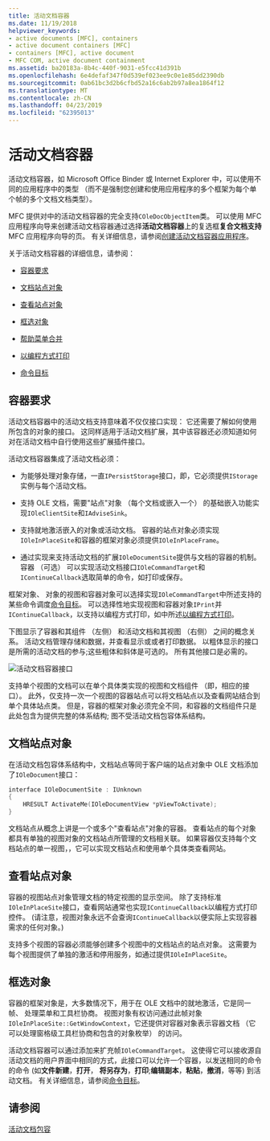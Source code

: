 ```yaml
---
title: 活动文档容器
ms.date: 11/19/2018
helpviewer_keywords:
- active documents [MFC], containers
- active document containers [MFC]
- containers [MFC], active document
- MFC COM, active document containment
ms.assetid: ba20183a-8b4c-440f-9031-e5fcc41d391b
ms.openlocfilehash: 6e4defaf347f0d539ef023ee9c0e1e85dd2390db
ms.sourcegitcommit: 0ab61bc3d2b6cfbd52a16c6ab2b97a8ea1864f12
ms.translationtype: MT
ms.contentlocale: zh-CN
ms.lasthandoff: 04/23/2019
ms.locfileid: "62395013"
---
```

# <a name="active-document-containers"></a>活动文档容器

活动文档容器，如 Microsoft Office Binder 或 Internet Explorer 中，可以使用不同的应用程序中的类型 （而不是强制您创建和使用应用程序的多个框架为每个单个帧的多个文档文档类型）。

MFC 提供对中的活动文档容器的完全支持`COleDocObjectItem`类。 可以使用 MFC 应用程序向导来创建活动文档容器通过选择**活动文档容器**上的复选框**复合文档支持**MFC 应用程序向导的页。 有关详细信息，请参阅[创建活动文档容器应用程序](../mfc/creating-an-active-document-container-application.md)。

关于活动文档容器的详细信息，请参阅：

- [容器要求](#container_requirements)

- [文档站点对象](#document_site_objects)

- [查看站点对象](#view_site_objects)

- [框选对象](#frame_object)

- [帮助菜单合并](../mfc/help-menu-merging.md)

- [以编程方式打印](../mfc/programmatic-printing.md)

- [命令目标](../mfc/message-handling-and-command-targets.md)

##  <a name="container_requirements"></a> 容器要求

活动文档容器中的活动文档支持意味着不仅仅接口实现： 它还需要了解如何使用所包含的对象的接口。 这同样适用于活动文档扩展，其中该容器还必须知道如何对在活动文档中自行使用这些扩展插件接口。

活动文档容器集成了活动文档必须：

- 为能够处理对象存储，一直`IPersistStorage`接口，即，它必须提供`IStorage`实例与每个活动文档。

- 支持 OLE 文档，需要"站点"对象 （每个文档或嵌入一个） 的基础嵌入功能实现`IOleClientSite`和`IAdviseSink`。

- 支持就地激活嵌入的对象或活动文档。 容器的站点对象必须实现`IOleInPlaceSite`和容器的框架对象必须提供`IOleInPlaceFrame`。

- 通过实现来支持活动文档的扩展`IOleDocumentSite`提供与文档的容器的机制。 容器 （可选） 可以实现活动文档接口`IOleCommandTarget`和`IContinueCallback`选取简单的命令，如打印或保存。

框架对象、 对象的视图和容器对象可以选择实现`IOleCommandTarget`中所述支持的某些命令调度[命令目标](../mfc/message-handling-and-command-targets.md)。 可以选择性地实现视图和容器对象`IPrint`并`IContinueCallback`，以支持以编程方式打印，如中所述[以编程方式打印](../mfc/programmatic-printing.md)。

下图显示了容器和其组件 （左侧） 和活动文档和其视图 （右侧） 之间的概念关系。 活动文档管理存储和数据，并查看显示或或者打印数据。 以粗体显示的接口是所需的活动文档的参与;这些粗体和斜体是可选的。 所有其他接口是必需的。

![活动文档容器接口](../mfc/media/vc37gj1.gif "活动文档容器接口")

支持单个视图的文档可以在单个具体类实现的视图和文档组件 （即，相应的接口）。 此外，仅支持一次一个视图的容器站点可以将文档站点以及查看网站结合到单个具体站点类。 但是，容器的框架对象必须完全不同，和容器的文档组件只是此处包含为提供完整的体系结构; 图不受活动文档包容体系结构。

##  <a name="document_site_objects"></a> 文档站点对象

在活动文档包容体系结构中，文档站点等同于客户端的站点对象中 OLE 文档添加了`IOleDocument`接口：

```cpp
interface IOleDocumentSite : IUnknown
{
    HRESULT ActivateMe(IOleDocumentView *pViewToActivate);
}
```

文档站点从概念上讲是一个或多个"查看站点"对象的容器。 查看站点的每个对象都具有单独的视图对象的文档站点所管理的文档相关联。 如果容器仅支持每个文档站点的单一视图，，它可以实现文档站点和使用单个具体类查看网站。

##  <a name="view_site_objects"></a> 查看站点对象

容器的视图站点对象管理文档的特定视图的显示空间。 除了支持标准`IOleInPlaceSite`接口，查看网站通常也实现`IContinueCallback`以编程方式打印控件。 (请注意，视图对象永远不会查询`IContinueCallback`以便实际上实现容器需求的任何对象。)

支持多个视图的容器必须能够创建多个视图中的文档站点的站点对象。 这需要为每个视图提供了单独的激活和停用服务，如通过提供`IOleInPlaceSite`。

##  <a name="frame_object"></a> 框选对象

容器的框架对象是，大多数情况下，用于在 OLE 文档中的就地激活，它是同一帧、 处理菜单和工具栏协商。 视图对象有权访问通过此帧对象`IOleInPlaceSite::GetWindowContext`，它还提供对容器对象表示容器文档 （它可以处理窗格级工具栏协商和包含的对象枚举） 的访问。

活动文档容器可以通过添加来扩充帧`IOleCommandTarget`。 这使得它可以接收源自活动文档的用户界面中相同的方式，此接口可以允许一个容器，以发送相同的命令的命令 (如**文件新建**，**打开**， **将另存为**，**打印**;**编辑副本**，**粘贴**，**撤消**，等等) 到活动文档。 有关详细信息，请参阅[命令目标](../mfc/message-handling-and-command-targets.md)。

## <a name="see-also"></a>请参阅

[活动文档包容](../mfc/active-document-containment.md)
